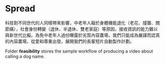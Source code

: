 Spread
===

科技對不同世代的人同樣帶來影響，中老年人礙於身體機能退化（老花、撞聾、關節痛），社會身份轉變（退休、半退休、雙老家庭）等原因，接收資訊的能力難以與新世代比擬。為免中老年人過份曝露於劣質內容農場，我們只能成為嚴謹而認真的內容農場，從愛和尊重出發，展開我們的長輩短片自動製作計劃。

Folder **feasibility** stores the sample workflow of producing a video about calling a dog name.
